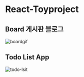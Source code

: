 # React-Toyproject

## Board 게시판 블로그
![boardgif](https://user-images.githubusercontent.com/53160685/185780978-f08f535e-4b35-47a2-9e3e-fe1746bb04d3.gif)<br>


## Todo List App
![todo-lsit](https://user-images.githubusercontent.com/53160685/184476199-ad4a0b46-39de-4d61-8bf2-54e3ba9e2d39.gif)<br>


